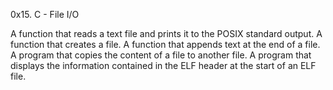 0x15. C - File I/O

A function that reads a text file and prints it to the POSIX standard output.
A function that creates a file.
A function that appends text at the end of a file.
A program that copies the content of a file to another file.
A program that displays the information contained in the ELF header at the start of an ELF file.
